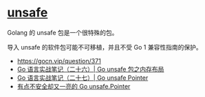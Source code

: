 # [unsafe](https://golang.org/pkg/unsafe/)

Golang 的 unsafe 包是一个很特殊的包。

导入 unsafe 的软件包可能不可移植，并且不受 Go 1 兼容性指南的保护。

- <https://gocn.vip/question/371>
- [Go 语言实战笔记（二十六）| Go unsafe 包之内存布局](https://www.flysnow.org/2017/07/02/go-in-action-unsafe-memory-layout.html)
- [Go 语言实战笔记（二十七）| Go unsafe Pointer](https://www.flysnow.org/2017/07/06/go-in-action-unsafe-pointer.html)
- [有点不安全却又一亮的 Go unsafe.Pointer](https://github.com/EDDYCJY/blog/blob/master/golang/pkg/2018-12-15-%E6%9C%89%E7%82%B9%E4%B8%8D%E5%AE%89%E5%85%A8%E5%8D%B4%E5%8F%88%E4%B8%80%E4%BA%AE%E7%9A%84Go-unsafe-Pointer.md)
